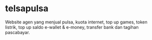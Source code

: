 # telsapulsa
Website agen yang menjual pulsa, kuota internet, top up games, token listrik, top up saldo e-wallet &amp; e-money, transfer bank dan tagihan pascabayar.
